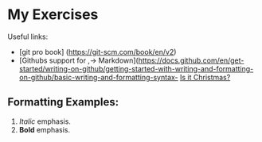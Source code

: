 # My Exercises
Useful links:
- [git pro book] (https://git-scm.com/book/en/v2)
- [Githubs support for
,→ Markdown](https://docs.github.com/en/get-started/writing-on-github/getting-started-with-writing-and-formatting-on-github/basic-writing-and-formatting-syntax- [Is it Christmas?](https://isitchristmas.com)
## Formatting Examples:
1. *Italic* emphasis.
2. **Bold** emphasis.
